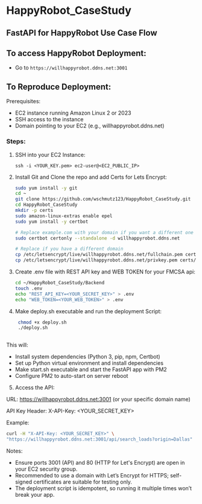 # HappyRobot_CaseStudy

## FastAPI for HappyRobot Use Case Flow

## To access HappyRobot Deployment:

  - Go to `https://willhappyrobot.ddns.net:3001`

## To Reproduce Deployment:

Prerequisites:
  - EC2 instance running Amazon Linux 2 or 2023
  - SSH access to the instance
  - Domain pointing to your EC2 (e.g., willhappyrobot.ddns.net)

### Steps:

1. SSH into your EC2 Instance:

    `ssh -i <YOUR_KEY.pem> ec2-user@<EC2_PUBLIC_IP>`
   
2. Install Git and Clone the repo and add Certs for Lets Encrypt:

    ```bash
    sudo yum install -y git
    cd ~
    git clone https://github.com/wschmutz123/HappyRobot_CaseStudy.git
    cd HappyRobot_CaseStudy
    mkdir -p certs
    sudo amazon-linux-extras enable epel
    sudo yum install -y certbot
    
    # Replace example.com with your domain if you want a different one
    sudo certbot certonly --standalone -d willhappyrobot.ddns.net

    # Replace if you have a different domain
    cp /etc/letsencrypt/live/willhappyrobot.ddns.net/fullchain.pem certs/fullchain.pem
    cp /etc/letsencrypt/live/willhappyrobot.ddns.net/privkey.pem certs/privkey.pem
   
3. Create .env file with REST API key and WEB TOKEN for your FMCSA api:
   
   ```bash
   cd ~/HappyRobot_CaseStudy/Backend
   touch .env
   echo "REST_API_KEY=<YOUR_SECRET_KEY>" > .env
   echo "WEB_TOKEN=<YOUR_WEB_TOKEN>" > .env

4. Make deploy.sh executable and run the deployment Script:
   ```bash
    chmod +x deploy.sh
    ./deploy.sh
  
  This will:
  
  - Install system dependencies (Python 3, pip, npm, Certbot)
  - Set up Python virtual environment and install dependencies
  - Make start.sh executable and start the FastAPI app with PM2
  - Configure PM2 to auto-start on server reboot

5. Access the API:
   
  URL: https://willhappyrobot.ddns.net:3001 (or your specific domain name)

  API Key Header: X-API-Key: <YOUR_SECRET_KEY>

  Example:

  ```bash
  curl -H "X-API-Key: <YOUR_SECRET_KEY>" \
  "https://willhappyrobot.ddns.net:3001/api/search_loads?origin=Dallas"
  ```

Notes:
  - Ensure ports 3001 (API) and 80 (HTTP for Let's Encrypt) are open in your EC2 security group.
  - Recommended to use a domain with Let’s Encrypt for HTTPS; self-signed certificates are suitable for testing only.
  - The deployment script is idempotent, so running it multiple times won’t break your app.

